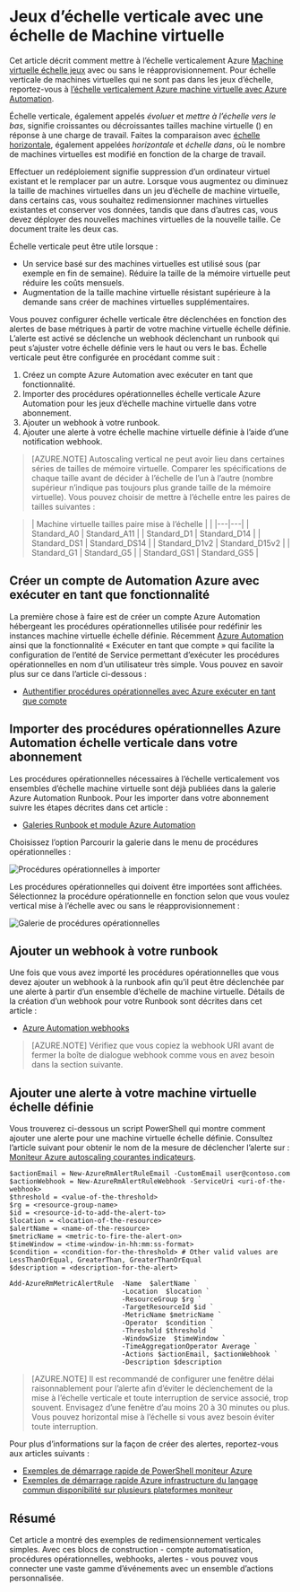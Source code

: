 <properties
    pageTitle="Évolution verticale de jeux d’échelle Azure machine virtuelle | Microsoft Azure"
    description="Comment mettre à l’échelle verticalement une Machine virtuelle en réponse aux alertes avec Azure Automation de surveillance"
    services="virtual-machine-scale-sets"
    documentationCenter=""
    authors="gbowerman"
    manager="madhana"
    editor=""
    tags="azure-resource-manager"/>

<tags
    ms.service="virtual-machine-scale-sets"
    ms.workload="infrastructure-services"
    ms.tgt_pltfrm="vm-multiple"
    ms.devlang="na"
    ms.topic="article"
    ms.date="08/03/2016"
    ms.author="guybo"/>

# <a name="vertical-autoscale-with-virtual-machine-scale-sets"></a>Jeux d’échelle verticale avec une échelle de Machine virtuelle

Cet article décrit comment mettre à l’échelle verticalement Azure [Machine virtuelle échelle jeux](https://azure.microsoft.com/services/virtual-machine-scale-sets/) avec ou sans le réapprovisionnement. Pour échelle verticale de machines virtuelles qui ne sont pas dans les jeux d’échelle, reportez-vous à [l’échelle verticalement Azure machine virtuelle avec Azure Automation](../virtual-machines/virtual-machines-windows-vertical-scaling-automation.md).

Échelle verticale, également appelés _évoluer_ et _mettre à l’échelle vers le bas_, signifie croissantes ou décroissantes tailles machine virtuelle () en réponse à une charge de travail. Faites la comparaison avec [échelle horizontale](./virtual-machine-scale-sets-autoscale-overview.md), également appelées _horizontale_ et _échelle dans_, où le nombre de machines virtuelles est modifié en fonction de la charge de travail.

Effectuer un redéploiement signifie suppression d’un ordinateur virtuel existant et le remplacer par un autre. Lorsque vous augmentez ou diminuez la taille de machines virtuelles dans un jeu d’échelle de machine virtuelle, dans certains cas, vous souhaitez redimensionner machines virtuelles existantes et conserver vos données, tandis que dans d’autres cas, vous devez déployer des nouvelles machines virtuelles de la nouvelle taille. Ce document traite les deux cas.

Échelle verticale peut être utile lorsque :

- Un service basé sur des machines virtuelles est utilisé sous (par exemple en fin de semaine). Réduire la taille de la mémoire virtuelle peut réduire les coûts mensuels.
- Augmentation de la taille machine virtuelle résistant supérieure à la demande sans créer de machines virtuelles supplémentaires.

Vous pouvez configurer échelle verticale être déclenchées en fonction des alertes de base métriques à partir de votre machine virtuelle échelle définie. L’alerte est activé se déclenche un webhook déclenchant un runbook qui peut s’ajuster votre échelle définie vers le haut ou vers le bas. Échelle verticale peut être configurée en procédant comme suit :

1. Créez un compte Azure Automation avec exécuter en tant que fonctionnalité.
2. Importer des procédures opérationnelles échelle verticale Azure Automation pour les jeux d’échelle machine virtuelle dans votre abonnement.
3. Ajouter un webhook à votre runbook.
4. Ajouter une alerte à votre échelle machine virtuelle définie à l’aide d’une notification webhook.

> [AZURE.NOTE] Autoscaling vertical ne peut avoir lieu dans certaines séries de tailles de mémoire virtuelle. Comparer les spécifications de chaque taille avant de décider à l’échelle de l’un à l’autre (nombre supérieur n’indique pas toujours plus grande taille de la mémoire virtuelle). Vous pouvez choisir de mettre à l’échelle entre les paires de tailles suivantes :

>| Machine virtuelle tailles paire mise à l’échelle |   |
|---|---|
|  Standard_A0 | Standard_A11 |
|  Standard_D1 |  Standard_D14 |
|  Standard_DS1 |  Standard_DS14 |
|  Standard_D1v2 |  Standard_D15v2 |
|  Standard_G1 |  Standard_G5 |
|  Standard_GS1 |  Standard_GS5 |

## <a name="create-an-azure-automation-account-with-run-as-capability"></a>Créer un compte de Automation Azure avec exécuter en tant que fonctionnalité

La première chose à faire est de créer un compte Azure Automation hébergeant les procédures opérationnelles utilisée pour redéfinir les instances machine virtuelle échelle définie. Récemment [Azure Automation](https://azure.microsoft.com/services/automation/) ainsi que la fonctionnalité « Exécuter en tant que compte » qui facilite la configuration de l’entité de Service permettant d’exécuter les procédures opérationnelles en nom d’un utilisateur très simple. Vous pouvez en savoir plus sur ce dans l’article ci-dessous :

* [Authentifier procédures opérationnelles avec Azure exécuter en tant que compte](../automation/automation-sec-configure-azure-runas-account.md)

## <a name="import-azure-automation-vertical-scale-runbooks-into-your-subscription"></a>Importer des procédures opérationnelles Azure Automation échelle verticale dans votre abonnement

Les procédures opérationnelles nécessaires à l’échelle verticalement vos ensembles d’échelle machine virtuelle sont déjà publiées dans la galerie Azure Automation Runbook. Pour les importer dans votre abonnement suivre les étapes décrites dans cet article :

* [Galeries Runbook et module Azure Automation](../automation/automation-runbook-gallery.md)

Choisissez l’option Parcourir la galerie dans le menu de procédures opérationnelles :

![Procédures opérationnelles à importer][runbooks]

Les procédures opérationnelles qui doivent être importées sont affichées. Sélectionnez la procédure opérationnelle en fonction selon que vous voulez vertical mise à l’échelle avec ou sans le réapprovisionnement :

![Galerie de procédures opérationnelles][gallery]

## <a name="add-a-webhook-to-your-runbook"></a>Ajouter un webhook à votre runbook

Une fois que vous avez importé les procédures opérationnelles que vous devez ajouter un webhook à la runbook afin qu’il peut être déclenchée par une alerte à partir d’un ensemble d’échelle de machine virtuelle. Détails de la création d’un webhook pour votre Runbook sont décrites dans cet article :

* [Azure Automation webhooks](../automation/automation-webhooks.md)

> [AZURE.NOTE] Vérifiez que vous copiez la webhook URI avant de fermer la boîte de dialogue webhook comme vous en avez besoin dans la section suivante.

## <a name="add-an-alert-to-your-vm-scale-set"></a>Ajouter une alerte à votre machine virtuelle échelle définie

Vous trouverez ci-dessous un script PowerShell qui montre comment ajouter une alerte pour une machine virtuelle échelle définie. Consultez l’article suivant pour obtenir le nom de la mesure de déclencher l’alerte sur : [Moniteur Azure autoscaling courantes indicateurs](../monitoring-and-diagnostics/insights-autoscale-common-metrics.md).

```
$actionEmail = New-AzureRmAlertRuleEmail -CustomEmail user@contoso.com
$actionWebhook = New-AzureRmAlertRuleWebhook -ServiceUri <uri-of-the-webhook>
$threshold = <value-of-the-threshold>
$rg = <resource-group-name>
$id = <resource-id-to-add-the-alert-to>
$location = <location-of-the-resource>
$alertName = <name-of-the-resource>
$metricName = <metric-to-fire-the-alert-on>
$timeWindow = <time-window-in-hh:mm:ss-format>
$condition = <condition-for-the-threshold> # Other valid values are LessThanOrEqual, GreaterThan, GreaterThanOrEqual
$description = <description-for-the-alert>

Add-AzureRmMetricAlertRule  -Name  $alertName `
                            -Location  $location `
                            -ResourceGroup $rg `
                            -TargetResourceId $id `
                            -MetricName $metricName `
                            -Operator  $condition `
                            -Threshold $threshold `
                            -WindowSize  $timeWindow `
                            -TimeAggregationOperator Average `
                            -Actions $actionEmail, $actionWebhook `
                            -Description $description
```

> [AZURE.NOTE] Il est recommandé de configurer une fenêtre délai raisonnablement pour l’alerte afin d’éviter le déclenchement de la mise à l’échelle verticale et toute interruption de service associé, trop souvent. Envisagez d’une fenêtre d’au moins 20 à 30 minutes ou plus. Vous pouvez horizontal mise à l’échelle si vous avez besoin éviter toute interruption.

Pour plus d’informations sur la façon de créer des alertes, reportez-vous aux articles suivants :

* [Exemples de démarrage rapide de PowerShell moniteur Azure](../monitoring-and-diagnostics/insights-powershell-samples.md)
* [Exemples de démarrage rapide Azure infrastructure du langage commun disponibilité sur plusieurs plateformes moniteur](../monitoring-and-diagnostics/insights-cli-samples.md)

## <a name="summary"></a>Résumé

Cet article a montré des exemples de redimensionnement verticales simples. Avec ces blocs de construction - compte automatisation, procédures opérationnelles, webhooks, alertes - vous pouvez vous connecter une vaste gamme d’événements avec un ensemble d’actions personnalisée.

[runbooks]: ./media/virtual-machine-scale-sets-vertical-scale-reprovision/runbooks.png
[gallery]: ./media/virtual-machine-scale-sets-vertical-scale-reprovision/runbooks-gallery.png
